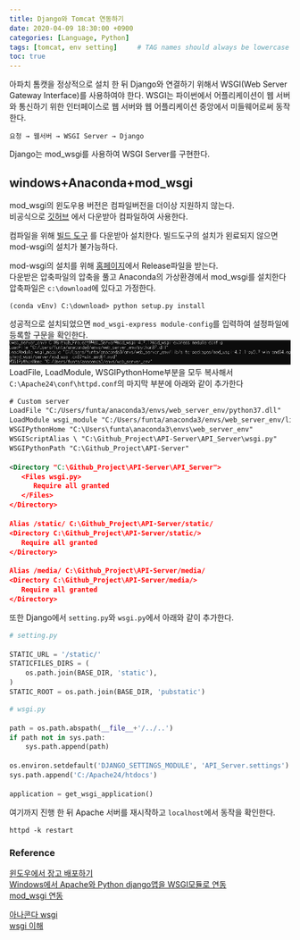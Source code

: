 ```yaml
---
title: Django와 Tomcat 연동하기
date: 2020-04-09 18:30:00 +0900
categories: [Language, Python]
tags: [tomcat, env setting]     # TAG names should always be lowercase
toc: true
---
```


아파치 톰캣을 정상적으로 설치 한 뒤 Django와 연결하기 위해서 WSGI(Web Server Gateway Interface)를 사용하여야 한다.
WSGI는 파이썬에서 어플리케이션이 웹 서버와 통신하기 위한 인터페이스로 웹 서버와 웹 어플리케이션 중앙에서 미들웨어로써 동작한다.  

```text
요청 → 웹서버 → WSGI Server → Django
```

Django는 mod_wsgi를 사용하여 WSGI Server를 구현한다.

## windows+Anaconda+mod_wsgi

mod_wsgi의 윈도우용 버전은 컴파일버전을 더이상 지원하지 않는다.  
비공식으로 [깃허브](https://github.com/GrahamDumpleton/mod_wsgi/blob/develop/win32/README.rst)
에서 다운받아 컴파일하여 사용한다.

컴파일을 위해 [빌드 도구](https://visualstudio.microsoft.com/ko/visual-cpp-build-tools/)
를 다운받아 설치한다. 빌드도구의 설치가 왼료되지 않으면 mod-wsgi의 설치가 불가능하다.

mod-wsgi의 설치를 위해 [홈페이지](https://pypi.org/project/mod-wsgi/)에서 Release파일을 받는다.  
다운받은 압축파일의 압축을 풀고 Anaconda의 가상환경에서 mod_wsgi를 설치한다
압축파일은 ```c:\download```에 있다고 가정한다. 

```shell
(conda vEnv) C:\download> python setup.py install
```

성공적으로 설치되었으면 ```mod_wsgi-express module-config```를 입력하여 설정파일에 등록할 구문을 확인한다.  
![config](/assets/img/20-04-09_mod_wsgi_config.png)  
LoadFile, LoadModule, WSGIPythonHome부분을 모두 복사해서 ```C:\Apache24\conf\httpd.conf```의 마지막 부분에 아래와 같이 추가한다

```xml
# Custom server
LoadFile "C:/Users/funta/anaconda3/envs/web_server_env/python37.dll"
LoadModule wsgi_module "C:/Users/funta/anaconda3/envs/web_server_env/lib/site-packages/mod_wsgi-4.7.1-py3.7-win-amd64.egg/mod_wsgi/server/mod_wsgi.cp37-win_amd64.pyd"
WSGIPythonHome "C:\Users\funta\anaconda3\envs\web_server_env"
WSGIScriptAlias \ "C:\Github_Project\API-Server\API_Server\wsgi.py"
WSGIPythonPath "C:\Github_Project\API-Server"

<Directory "C:\Github_Project\API-Server\API_Server">
   <Files wsgi.py>
      Require all granted
   </Files>
</Directory>

Alias /static/ C:\Github_Project\API-Server/static/
<Directory C:\Github_Project\API-Server/static/>
   Require all granted
</Directory>

Alias /media/ C:\Github_Project\API-Server/media/
<Directory C:\Github_Project\API-Server/media/>
   Require all granted
</Directory>
```

또한 Django에서 ```setting.py```와 ```wsgi.py```에서 아래와 같이 추가한다.

```python
# setting.py

STATIC_URL = '/static/'
STATICFILES_DIRS = (
    os.path.join(BASE_DIR, 'static'),
)
STATIC_ROOT = os.path.join(BASE_DIR, 'pubstatic')
```

```python
# wsgi.py

path = os.path.abspath(__file__+'/../..')
if path not in sys.path:
    sys.path.append(path)

os.environ.setdefault('DJANGO_SETTINGS_MODULE', 'API_Server.settings')
sys.path.append('C:/Apache24/htdocs')

application = get_wsgi_application()
```

여기까지 진행 한 뒤 Apache 서버를 재시작하고 ```localhost```에서 동작을 확인한다.

```shell
httpd -k restart
```

### Reference
[윈도우에서 장고 배포하기](http://orashelter.tistory.com/55)  
[Windows에서 Apache와 Python django앱을 WSGI모듈로 연동](https://gist.github.com/cr3ux53c/ad7fab5b09c2c80239c403c18b043f9b)  
[mod_wsgi 연동](https://opentutorials.org/course/3647/25080)

[아나콘다 wsgi](https://idlecomputer.tistory.com/7)  
[wsgi 이해](https://brownbears.tistory.com/350)
